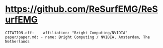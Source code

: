 # https://github.com/ReSurfEMG/ReSurfEMG

```console
CITATION.cff:    affiliation: "Bright Computing/NVIDIA"
paper/paper.md: - name: Bright Computing / NVIDIA, Amsterdam, The Netherlands

```
